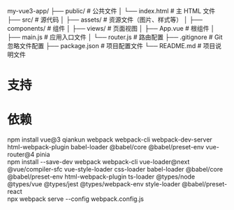 my-vue3-app/
├── public/ # 公共文件
│ └── index.html # 主 HTML 文件
├── src/ # 源代码
│ ├── assets/ # 资源文件（图片、样式等）
│ ├── components/ # 组件
│ ├── views/ # 页面视图
│ ├── App.vue # 根组件
│ ├── main.js # 应用入口文件
│ └── router.js # 路由配置
├── .gitignore # Git 忽略文件配置
├── package.json # 项目配置文件
└── README.md # 项目说明文件

# 支持

# 依赖

npm install vue@3 qiankun webpack webpack-cli webpack-dev-server html-webpack-plugin babel-loader @babel/core @babel/preset-env vue-router@4 pinia  
npm install --save-dev webpack webpack-cli vue-loader@next @vue/compiler-sfc vue-style-loader css-loader babel-loader @babel/core @babel/preset-env html-webpack-plugin ts-loader @types/node @types/vue @types/jest @types/webpack-env style-loader @babel/preset-react  
npx webpack serve --config webpack.config.js
